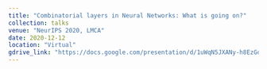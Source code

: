 ```yaml
---
title: "Combinatorial layers in Neural Networks: What is going on?"
collection: talks
venue: "NeurIPS 2020, LMCA"
date: 2020-12-12
location: "Virtual"
gdrive_link: "https://docs.google.com/presentation/d/1uWqN5JXANy-h8EzGoq5S2SvLpK6w7tuSDqfDWlJhwIo/edit?usp=sharing"
---
```

